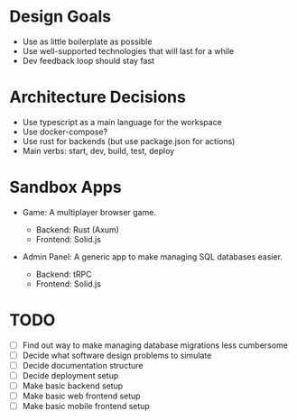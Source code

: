 # Design Goals

- Use as little boilerplate as possible
- Use well-supported technologies that will last for a while
- Dev feedback loop should stay fast

# Architecture Decisions

- Use typescript as a main language for the workspace
- Use docker-compose?
- Use rust for backends (but use package.json for actions)
- Main verbs: start, dev, build, test, deploy

# Sandbox Apps

- Game: A multiplayer browser game.

  - Backend: Rust (Axum)
  - Frontend: Solid.js

- Admin Panel: A generic app to make managing SQL databases easier.
  - Backend: tRPC
  - Frontend: Solid.js

# TODO

- [ ] Find out way to make managing database migrations less cumbersome
- [ ] Decide what software design problems to simulate
- [ ] Decide documentation structure
- [ ] Decide deployment setup
- [ ] Make basic backend setup
- [ ] Make basic web frontend setup
- [ ] Make basic mobile frontend setup
